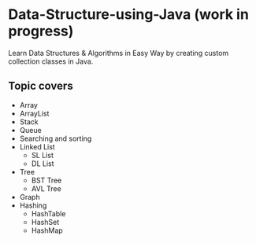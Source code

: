 # Data-Structure-using-Java (work in progress)
 Learn Data Structures & Algorithms in Easy Way by creating custom collection classes in Java.
## Topic covers
  * Array
  * ArrayList
  * Stack
  * Queue
  * Searching and sorting
  * Linked List
      * SL List
      * DL List
  * Tree
      * BST Tree
      * AVL Tree
  * Graph
  * Hashing 
      * HashTable
      * HashSet
      * HashMap
